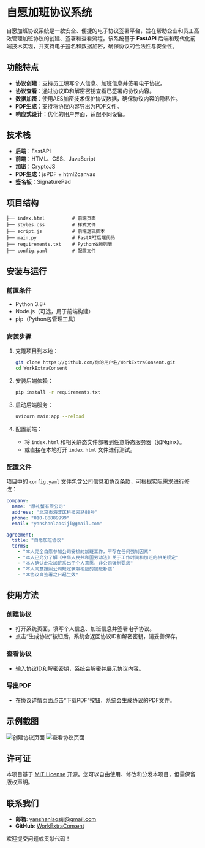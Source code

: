 # 自愿加班协议系统

自愿加班协议系统是一款安全、便捷的电子协议签署平台，旨在帮助企业和员工高效管理加班协议的创建、签署和查看流程。该系统基于 **FastAPI** 后端和现代化前端技术实现，并支持电子签名和数据加密，确保协议的合法性与安全性。

## 功能特点
- **协议创建**：支持员工填写个人信息、加班信息并签署电子协议。
- **协议查看**：通过协议ID和解密密钥查看已签署的协议内容。
- **数据加密**：使用AES加密技术保护协议数据，确保协议内容的隐私性。
- **PDF生成**：支持将协议内容导出为PDF文件。
- **响应式设计**：优化的用户界面，适配不同设备。

## 技术栈
- **后端**：FastAPI
- **前端**：HTML、CSS、JavaScript
- **加密**：CryptoJS
- **PDF生成**：jsPDF + html2canvas
- **签名板**：SignaturePad

## 项目结构
```
├── index.html          # 前端页面
├── styles.css          # 样式文件
├── script.js           # 前端逻辑脚本
├── main.py             # FastAPI后端代码
├── requirements.txt    # Python依赖列表
├── config.yaml         # 配置文件
```

## 安装与运行

### 前置条件
- Python 3.8+
- Node.js（可选，用于前端构建）
- pip（Python包管理工具）

### 安装步骤
1. 克隆项目到本地：
   ```bash
   git clone https://github.com/你的用户名/WorkExtraConsent.git
   cd WorkExtraConsent
   ```

2. 安装后端依赖：
   ```bash
   pip install -r requirements.txt
   ```

3. 启动后端服务：
   ```bash
   uvicorn main:app --reload
   ```

4. 配置前端：
   - 将 `index.html` 和相关静态文件部署到任意静态服务器（如Nginx）。
   - 或直接在本地打开 `index.html` 文件进行测试。

### 配置文件
项目中的 `config.yaml` 文件包含公司信息和协议条款，可根据实际需求进行修改：
```yaml
company:
  name: "厚礼蟹有限公司"
  address: "北京市海淀区科技园路88号"
  phone: "010-88889999"
  email: "yanshanlaosiji@gmail.com"

agreement:
  title: "自愿加班协议"
  terms:
    - "本人完全自愿参加公司安排的加班工作，不存在任何强制因素"
    - "本人已充分了解《中华人民共和国劳动法》关于工作时间和加班的相关规定"
    - "本人确认此次加班系出于个人意愿，非公司强制要求"
    - "本人同意按照公司规定获取相应的加班补偿"
    - "本协议自签署之日起生效"
```

## 使用方法

### 创建协议
- 打开系统页面，填写个人信息、加班信息并签署电子协议。
- 点击“生成协议”按钮后，系统会返回协议ID和解密密钥，请妥善保存。

### 查看协议
- 输入协议ID和解密密钥，系统会解密并展示协议内容。

### 导出PDF
- 在协议详情页面点击“下载PDF”按钮，系统会生成协议的PDF文件。

## 示例截图
![创建协议页面](https://via.placeholder.com/800x400?text=创建协议页面截图)
![查看协议页面](https://via.placeholder.com/800x400?text=查看协议页面截图)

## 许可证
本项目基于 [MIT License](LICENSE) 开源。您可以自由使用、修改和分发本项目，但需保留版权声明。

## 联系我们
- **邮箱**: yanshanlaosiji@gmail.com
- **GitHub**: [WorkExtraConsent](https://github.com/你的用户名/WorkExtraConsent)

欢迎提交问题或贡献代码！
